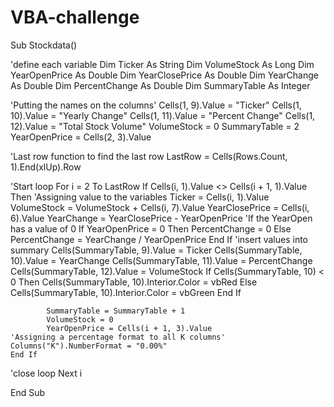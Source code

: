 # VBA-challenge
Sub Stockdata()

'define each variable
Dim Ticker As String
Dim VolumeStock As Long
Dim YearOpenPrice As Double
Dim YearClosePrice As Double
Dim YearChange As Double
Dim PercentChange As Double
Dim SummaryTable As Integer

'Putting the names on the columns'
Cells(1, 9).Value = "Ticker"
Cells(1, 10).Value = "Yearly Change"
Cells(1, 11).Value = "Percent Change"
Cells(1, 12).Value = "Total Stock Volume"
VolumeStock = 0
SummaryTable = 2
YearOpenPrice = Cells(2, 3).Value

'Last row function to find the last row
LastRow = Cells(Rows.Count, 1).End(xlUp).Row
   
'Start loop
For i = 2 To LastRow
    If Cells(i, 1).Value <> Cells(i + 1, 1).Value Then
       'Assigning value to the variables
        Ticker = Cells(i, 1).Value
        VolumeStock = VolumeStock + Cells(i, 7).Value
        YearClosePrice = Cells(i, 6).Value
        YearChange = YearClosePrice - YearOpenPrice
        'If  the YearOpen has a value of 0
        If YearOpenPrice = 0 Then
             PercentChange = 0
        Else
             PercentChange = YearChange / YearOpenPrice
        End If
          'insert values into summary
            Cells(SummaryTable, 9).Value = Ticker
            Cells(SummaryTable, 10).Value = YearChange
            Cells(SummaryTable, 11).Value = PercentChange
            Cells(SummaryTable, 12).Value = VolumeStock
            If Cells(SummaryTable, 10) < 0 Then
                Cells(SummaryTable, 10).Interior.Color = vbRed
            Else
                Cells(SummaryTable, 10).Interior.Color = vbGreen
            End If
            
            SummaryTable = SummaryTable + 1
            VolumeStock = 0
            YearOpenPrice = Cells(i + 1, 3).Value
    'Assigning a percentage format to all K columns'
    Columns("K").NumberFormat = "0.00%"
    End If

'close loop
Next i

End Sub
